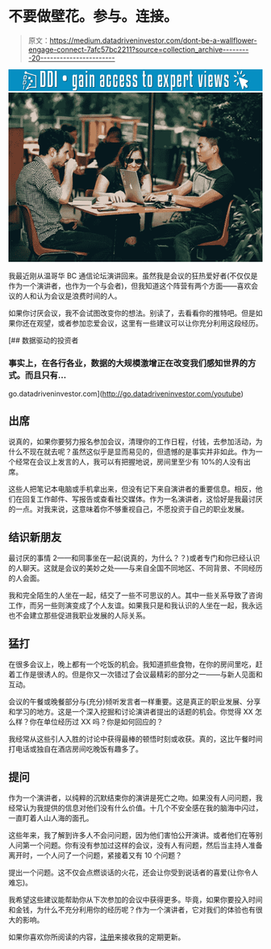 # 不要做壁花。参与。连接。

> 原文：<https://medium.datadriveninvestor.com/dont-be-a-wallflower-engage-connect-7afc57bc2211?source=collection_archive---------20----------------------->

[![](img/b5b57b58027e7b0973a52b91c608a80d.png)](http://www.track.datadriveninvestor.com/1B9E)![](img/9fc516ef148a416b0191942c93df8a0a.png)

我最近刚从温哥华 BC 通信论坛演讲回来。虽然我是会议的狂热爱好者(不仅仅是作为一个演讲者，也作为一个与会者)，但我知道这个阵营有两个方面——喜欢会议的人和认为会议是浪费时间的人。

如果你讨厌会议，我不会试图改变你的想法。别读了，去看看你的推特吧。但是如果你还在观望，或者参加恋爱会议，这里有一些建议可以让你充分利用这段经历。

[](http://go.datadriveninvestor.com/youtube) [## 数据驱动的投资者

### 事实上，在各行各业，数据的大规模激增正在改变我们感知世界的方式。而且只有…

go.datadriveninvestor.com](http://go.datadriveninvestor.com/youtube) 

## 出席

说真的，如果你要努力报名参加会议，清理你的工作日程，付钱，去参加活动，为什么不现在就去呢？虽然这似乎是显而易见的，但遗憾的是事实并非如此。作为一个经常在会议上发言的人，我可以有把握地说，房间里至少有 10%的人没有出席。

这些人把笔记本电脑或手机拿出来，但没有记下来自演讲者的重要信息。相反，他们在回复工作邮件、写报告或查看社交媒体。作为一名演讲者，这恰好是我最讨厌的一点。对我来说，这意味着你不够重视自己，不愿投资于自己的职业发展。

## 结识新朋友

最讨厌的事情 2——和同事坐在一起(说真的，为什么？？)或者专门和你已经认识的人聊天。这就是会议的美妙之处——与来自全国不同地区、不同背景、不同经历的人会面。

我和完全陌生的人坐在一起，结交了一些不可思议的人。其中一些关系导致了咨询工作，而另一些则演变成了个人友谊。如果我只是和我认识的人坐在一起，我永远也不会建立那些促进我职业发展的人际关系。

## 猛打

在很多会议上，晚上都有一个吃饭的机会。我知道抓些食物，在你的房间里吃，赶着工作是很诱人的。但是你又一次错过了会议最精彩的部分之一——与新人见面和互动。

会议的午餐或晚餐部分与(充分)倾听发言者一样重要。这是真正的职业发展、分享和学习的地方。这是一个深入挖掘和讨论演讲者提出的话题的机会。你觉得 XX 怎么样？你在单位经历过 XX 吗？你是如何回应的？

我经常从这些引人入胜的讨论中获得最棒的顿悟时刻或收获。真的，这比午餐时间打电话或独自在酒店房间吃晚饭有趣多了。

## 提问

作为一个演讲者，以纯粹的沉默结束你的演讲是死亡之吻。如果没有人问问题，我经常认为我提供的信息对他们没有什么价值。十几个不安全感在我的脑海中闪过，一直盯着人山人海的面孔。

这些年来，我了解到许多人不会问问题，因为他们害怕公开演讲。或者他们在等别人问第一个问题。你有没有参加过这样的会议，没有人有问题，然后当主持人准备离开时，一个人问了一个问题，紧接着又有 10 个问题？

提出一个问题。这不仅会点燃谈话的火花，还会让你受到说话者的喜爱(让你令人难忘)。

我希望这些建议能帮助你从下次参加的会议中获得更多。毕竟，如果你要投入时间和金钱，为什么不充分利用你的经历呢？作为一个演讲者，它对我们的体验也有很大的影响。

如果你喜欢你所阅读的内容，[注册](https://howtocommunications.us12.list-manage.com/subscribe/post?u=8aa255cf5d4d731f5831d6f30&id=336d5dc0dd)来接收我的定期更新。